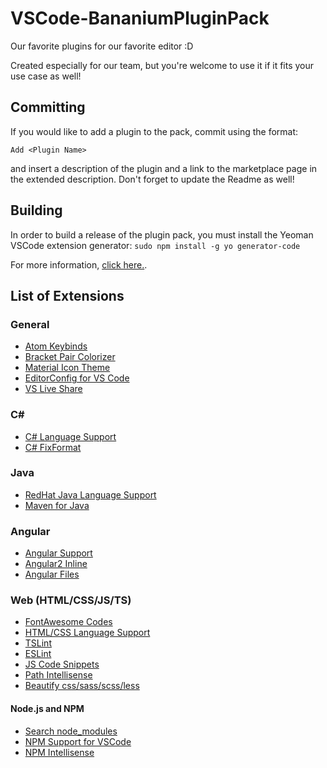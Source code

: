 # VSCode-BananiumPluginPack
Our favorite plugins for our favorite editor :D

Created especially for our team, but you're welcome to use it if it fits your use case as well!

## Committing
If you would like to add a plugin to the pack, commit using the format:

`Add <Plugin Name>`

and insert a description of the plugin and a link to the marketplace page in the extended description. Don't forget to update the Readme as well!

## Building
In order to build a release of the plugin pack, you must install the Yeoman VSCode extension generator: `sudo npm install -g yo generator-code`

For more information, [click here.](https://code.visualstudio.com/docs/extensions/yocode).

## List of Extensions

### General
 - [Atom Keybinds](https://marketplace.visualstudio.com/items?itemName=ms-vscode.atom-keybindings)
 - [Bracket Pair Colorizer](https://marketplace.visualstudio.com/items?itemName=CoenraadS.bracket-pair-colorizer)
 - [Material Icon Theme](https://marketplace.visualstudio.com/items?itemName=PKief.material-icon-theme)
 - [EditorConfig for VS Code](https://marketplace.visualstudio.com/items?itemName=EditorConfig.EditorConfig)
 - [VS Live Share](https://marketplace.visualstudio.com/items?itemName=MS-vsliveshare.vsliveshare)

### C#
 - [C# Language Support](https://marketplace.visualstudio.com/items?itemName=ms-vscode.csharp)
 - [C# FixFormat](https://marketplace.visualstudio.com/items?itemName=Leopotam.csharpfixformat)

### Java
 - [RedHat Java Language Support](https://marketplace.visualstudio.com/items?itemName=redhat.java)
 - [Maven for Java](https://marketplace.visualstudio.com/items?itemName=vscjava.vscode-maven)

### Angular
 - [Angular Support](https://marketplace.visualstudio.com/items?itemName=Angular.ng-template)
 - [Angular2 Inline](https://marketplace.visualstudio.com/items?itemName=natewallace.angular2-inline) 
 - [Angular Files](https://marketplace.visualstudio.com/items?itemName=alexiv.vscode-angular2-files)

### Web (HTML/CSS/JS/TS)
 - [FontAwesome Codes](https://marketplace.visualstudio.com/items?itemName=medzhidov.font-awesome-codes-html)
 - [HTML/CSS Language Support](https://marketplace.visualstudio.com/items?itemName=ecmel.vscode-html-css) 
 - [TSLint](https://marketplace.visualstudio.com/items?itemName=eg2.tslint)
 - [ESLint](https://marketplace.visualstudio.com/items?itemName=dbaeumer.vscode-eslint)
 - [JS Code Snippets](https://marketplace.visualstudio.com/items?itemName=xabikos.JavaScriptSnippets)
 - [Path Intellisense](https://marketplace.visualstudio.com/items?itemName=christian-kohler.path-intellisense)
 - [Beautify css/sass/scss/less](https://marketplace.visualstudio.com/items?itemName=michelemelluso.code-beautifier)

 #### Node.js and NPM
 - [Search node_modules](https://marketplace.visualstudio.com/items?itemName=jasonnutter.search-node-modules)
 - [NPM Support for VSCode](https://marketplace.visualstudio.com/items?itemName=eg2.vscode-npm-script)
 - [NPM Intellisense](https://marketplace.visualstudio.com/items?itemName=christian-kohler.npm-intellisense)